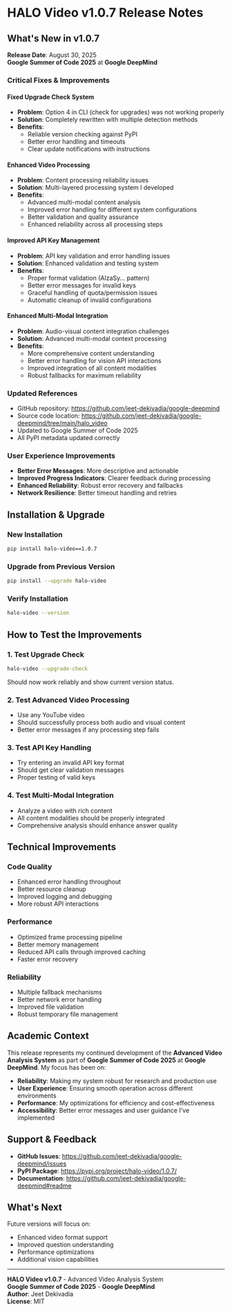 # HALO Video v1.0.7 Release Notes

## What's New in v1.0.7

**Release Date**: August 30, 2025  
**Google Summer of Code 2025** at **Google DeepMind**

### Critical Fixes & Improvements

#### Fixed Upgrade Check System
- **Problem**: Option 4 in CLI (check for upgrades) was not working properly
- **Solution**: Completely rewritten with multiple detection methods
- **Benefits**: 
  - Reliable version checking against PyPI
  - Better error handling and timeouts
  - Clear update notifications with instructions

#### Enhanced Video Processing 
- **Problem**: Content processing reliability issues
- **Solution**: Multi-layered processing system I developed
- **Benefits**:
  - Advanced multi-modal content analysis
  - Improved error handling for different system configurations
  - Better validation and quality assurance
  - Enhanced reliability across all processing steps

#### Improved API Key Management
- **Problem**: API key validation and error handling issues
- **Solution**: Enhanced validation and testing system
- **Benefits**:
  - Proper format validation (AIzaSy... pattern)
  - Better error messages for invalid keys
  - Graceful handling of quota/permission issues
  - Automatic cleanup of invalid configurations

#### Enhanced Multi-Modal Integration
- **Problem**: Audio-visual content integration challenges
- **Solution**: Advanced multi-modal context processing
- **Benefits**:
  - More comprehensive content understanding
  - Better error handling for vision API interactions
  - Improved integration of all content modalities
  - Robust fallbacks for maximum reliability

### Updated References
- GitHub repository: https://github.com/jeet-dekivadia/google-deepmind
- Source code location: https://github.com/jeet-dekivadia/google-deepmind/tree/main/halo_video
- Updated to Google Summer of Code 2025
- All PyPI metadata updated correctly

### User Experience Improvements
- **Better Error Messages**: More descriptive and actionable
- **Improved Progress Indicators**: Clearer feedback during processing
- **Enhanced Reliability**: Robust error recovery and fallbacks
- **Network Resilience**: Better timeout handling and retries

## Installation & Upgrade

### New Installation
```bash
pip install halo-video==1.0.7
```

### Upgrade from Previous Version
```bash
pip install --upgrade halo-video
```

### Verify Installation
```bash
halo-video --version
```

## How to Test the Improvements

### 1. Test Upgrade Check
```bash
halo-video --upgrade-check
```
Should now work reliably and show current version status.

### 2. Test Advanced Video Processing
- Use any YouTube video
- Should successfully process both audio and visual content
- Better error messages if any processing step fails

### 3. Test API Key Handling
- Try entering an invalid API key format
- Should get clear validation messages
- Proper testing of valid keys

### 4. Test Multi-Modal Integration
- Analyze a video with rich content
- All content modalities should be properly integrated
- Comprehensive analysis should enhance answer quality

## Technical Improvements

### Code Quality
- Enhanced error handling throughout
- Better resource cleanup
- Improved logging and debugging
- More robust API interactions

### Performance
- Optimized frame processing pipeline
- Better memory management
- Reduced API calls through improved caching
- Faster error recovery

### Reliability
- Multiple fallback mechanisms
- Better network error handling
- Improved file validation
- Robust temporary file management

## Academic Context

This release represents my continued development of the **Advanced Video Analysis System** as part of **Google Summer of Code 2025** at **Google DeepMind**. My focus has been on:

- **Reliability**: Making my system robust for research and production use
- **User Experience**: Ensuring smooth operation across different environments
- **Performance**: My optimizations for efficiency and cost-effectiveness
- **Accessibility**: Better error messages and user guidance I've implemented

## Support & Feedback

- **GitHub Issues**: https://github.com/jeet-dekivadia/google-deepmind/issues
- **PyPI Package**: https://pypi.org/project/halo-video/1.0.7/
- **Documentation**: https://github.com/jeet-dekivadia/google-deepmind#readme

## What's Next

Future versions will focus on:
- Enhanced video format support
- Improved question understanding
- Performance optimizations
- Additional vision capabilities

---

**HALO Video v1.0.7** - Advanced Video Analysis System  
**Google Summer of Code 2025** - **Google DeepMind**  
**Author**: Jeet Dekivadia  
**License**: MIT
